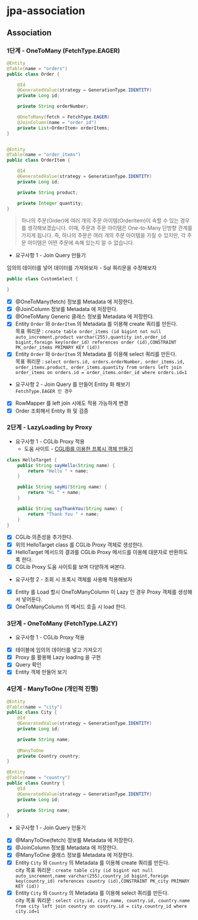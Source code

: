 # jpa-association

## Association

### 1단계 - OneToMany (FetchType.EAGER)
```java
@Entity
@Table(name = "orders")
public class Order {

    @Id
    @GeneratedValue(strategy = GenerationType.IDENTITY)
    private Long id;

    private String orderNumber;

    @OneToMany(fetch = FetchType.EAGER)
    @JoinColumn(name = "order_id")
    private List<OrderItem> orderItems;
}


@Entity
@Table(name = "order_items")
public class OrderItem {

    @Id
    @GeneratedValue(strategy = GenerationType.IDENTITY)
    private Long id;

    private String product;

    private Integer quantity;
}
```
> 하나의 주문(Order)에 여러 개의 주문 아이템(OrderItem)이 속할 수 있는 경우를 생각해보겠습니다.
이때, 주문과 주문 아이템은 One-to-Many 단방향 관계를 가지게 됩니다.
즉, 하나의 주문은 여러 개의 주문 아이템을 가질 수 있지만, 각 주문 아이템은 어떤 주문에 속해 있는지 알 수 없습니다.

- 요구사항 1 - Join Query 만들기

임의의 데이터를 넣어 데이터를 가져와보자 - Sql 쿼리문을 수정해보자
```java
public class CustomSelect {

}
```
- [x] @OneToMany(fetch) 정보를 Metadata 에 저장한다.
- [x] @JoinColumn 정보를 Metadata 에 저장한다.
- [x] @OneToMany Generic 클래스 정보를 Metadata 에 저장한다.
- [x] Entity `Order` 와 `OrderItem` 의 Metadata 를 이용해 create 쿼리를 만든다.
<br> 목표 쿼리문 : `create table order_items (id bigint not null auto_increment,product varchar(255),quantity int,order_id bigint,foreign key(order_id) references order (id),CONSTRAINT PK_order_items PRIMARY KEY (id))`
- [x] Entity `Order` 와 `OrderItem` 의 Metadata 를 이용해 select 쿼리를 만든다.
<br> 목표 쿼리문 : `select orders.id, orders.orderNumber, order_items.id, order_items.product, order_items.quantity from orders left join order_items on orders.id = order_items.order_id where orders.id=1`

- 요구사항 2 - Join Query 를 만들어 Entity 화 해보기
<br>`FetchType.EAGER 인 경우`
- [x] RowMapper 를 left join 시에도 적용 가능하게 변경
- [x] Order 조회해서 Entity 화 및 검증

### 2단계 - LazyLoading by Proxy
- 요구사항 1 - CGLib Proxy 적용 
  - 도움 사이트 - [CGLIB를 이용한 프록시 객체 만들기](https://javacan.tistory.com/entry/114)
```java
class HelloTarget {
    public String sayHello(String name) {
        return "Hello " + name;
    }

    public String sayHi(String name) {
        return "Hi " + name;
    }

    public String sayThankYou(String name) {
        return "Thank You " + name;
    }
}
```
- [x] CGLib 의존성을 추가한다.
- [x] 위의 HelloTarget class 를 CGLib Proxy 객체로 생성한다.
- [x] HelloTarget 메서드의 결과를 CGLib Proxy 메서드를 이용해 대문자로 반환하도록 한다.
- [x] CGLib Proxy 도움 사이트를 보며 다양하게 써본다.

- 요구사항 2 - 조회 시 프록시 객체를 사용해 적용해보자
- [x] Entity 를 Load 할시 OneToManyColumn 이 Lazy 인 경우 Proxy 객체를 생성해서 넣어둔다.
- [x] OneToManyColumn 의 메서드 호출 시 load 한다.

### 3단계 - OneToMany (FetchType.LAZY)
- 요구사항 1 - CGLib Proxy 적용
- [x] 테이블에 임의의 데이터를 넣고 가져오기
- [x] Proxy 를 활용해 Lazy loading 을 구현
- [x] Query 확인
- [x] Entity 객체 만들어 보기

### 4단계 - ManyToOne (개인적 진행)
```java
@Entity
@Table(name = "city")
public class City {
    @Id
    @GeneratedValue(strategy = GenerationType.IDENTITY)
    private Long id;

    private String name;
    
    @ManyToOne
    private Country country;
}

@Entity
@Table(name = "country")
public class Country {
    @Id
    @GeneratedValue(strategy = GenerationType.IDENTITY)
    private Long id;

    private String name;
}
```
- 요구사항 1 - Join Query 만들기
- [x] @ManyToOne(fetch) 정보를 Metadata 에 저장한다.
- [x] @JoinColumn 정보를 Metadata 에 저장한다.
- [x] @ManyToOne 클래스 정보를 Metadata 에 저장한다.
- [x] Entity `City` 와 `Country` 의 Metadata 를 이용해 create 쿼리를 만든다.
  <br> city 목표 쿼리문 : `create table city (id bigint not null auto_increment,name varchar(255),country_id bigint,foreign key(country_id) references country (id),CONSTRAINT PK_city PRIMARY KEY (id))`
- [x] Entity `City` 와 `Country` 의 Metadata 를 이용해 select 쿼리를 만든다.
  <br> city 목표 쿼리문 : `select city.id, city.name, country.id, country.name from city left join country on country.id = city.country_id where city.id=1`
